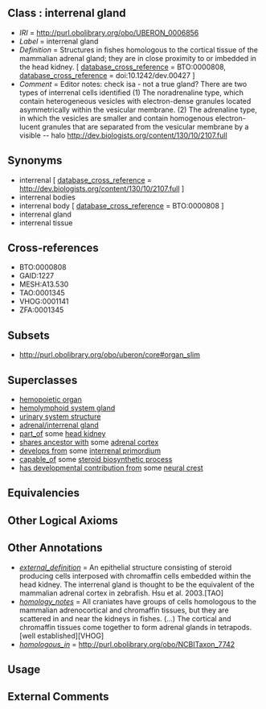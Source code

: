 
## Class : interrenal gland

 * *IRI* = http://purl.obolibrary.org/obo/UBERON_0006856
 * *Label* = interrenal gland
 * *Definition* = Structures in fishes homologous to the cortical tissue of the mammalian adrenal gland; they are in close proximity to or imbedded in the head kidney. [ [database_cross_reference](../../ef/oboInOwl#hasDbXref.md) = BTO:0000808, [database_cross_reference](../../ef/oboInOwl#hasDbXref.md) = doi:10.1242/dev.00427 ]
 * *Comment* = Editor notes: check isa - not a true gland? There are two types of interrenal cells identified (1) The noradrenaline type, which contain heterogeneous vesicles with electron-dense granules located asymmetrically within the vesicular membrane. (2) The adrenaline type, in which the vesicles are smaller and contain homogenous electron-lucent granules that are separated from the vesicular membrane by a visible -- halo http://dev.biologists.org/content/130/10/2107.full

## Synonyms

 * interrenal [ [database_cross_reference](../../ef/oboInOwl#hasDbXref.md) = http://dev.biologists.org/content/130/10/2107.full ]
 * interrenal bodies
 * interrenal body [ [database_cross_reference](../../ef/oboInOwl#hasDbXref.md) = BTO:0000808 ]
 * interrenal gland
 * interrenal tissue

## Cross-references

 * BTO:0000808
 * GAID:1227
 * MESH:A13.530
 * TAO:0001345
 * VHOG:0001141
 * ZFA:0001345

## Subsets

 * http://purl.obolibrary.org/obo/uberon/core#organ_slim

## Superclasses

 * [hemopoietic organ](../../UBERON/77/UBERON_0004177.md)
 * [hemolymphoid system gland](../../UBERON/58/UBERON_0005058.md)
 * [urinary system structure](../../UBERON/54/UBERON_0006554.md)
 * [adrenal/interrenal gland](../../UBERON/58/UBERON_0006858.md)
 * [part_of](../../BFO/50/BFO_0000050.md) some [head kidney](../../UBERON/32/UBERON_0007132.md)
 * [shares ancestor with](../../RO/58/RO_0002158.md) some [adrenal cortex](../../UBERON/35/UBERON_0001235.md)
 * [develops from](../../RO/02/RO_0002202.md) some [interrenal primordium](../../UBERON/57/UBERON_0006857.md)
 * [capable_of](../../RO/15/RO_0002215.md) some [steroid biosynthetic process](../../GO/94/GO_0006694.md)
 * [has developmental contribution from](../../RO/54/RO_0002254.md) some [neural crest](../../UBERON/42/UBERON_0002342.md)

## Equivalencies


## Other Logical Axioms


## Other Annotations

 * *[external_definition](../../UBPROP/01/UBPROP_0000001.md)* = An epithelial  structure  consisting of steroid producing cells interposed with chromaffin cells embedded within the head kidney.  The interrenal gland is thought to be the equivalent of the mammalian adrenal cortex in zebrafish.  Hsu et al. 2003.[TAO]
 * *[homology_notes](../../UBPROP/03/UBPROP_0000003.md)* = All craniates have groups of cells homologous to the mammalian adrenocortical and chromaffin tissues, but they are scattered in and near the kidneys in fishes. (...) The cortical and chromaffin tissues come together to form adrenal glands in tetrapods.[well established][VHOG]
 * *[homologous_in](../../core#homologous/in/core#homologous_in.md)* = http://purl.obolibrary.org/obo/NCBITaxon_7742

## Usage


## External Comments

